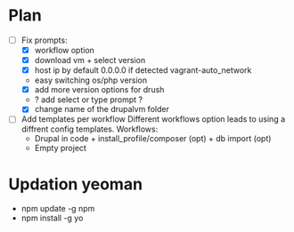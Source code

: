 # Plan

- [ ] Fix prompts:
	- [x] workflow option
	- [x] download vm + select version
	- [x] host ip by default 0.0.0.0 if detected vagrant-auto_network
	- easy switching os/php version
	- [x] add more version options for drush
	- ? add select or type prompt ?
	- [x] change name of the drupalvm folder
	
- [ ] Add templates per workflow
	Different workflows option leads to using a diffrent config templates.
	Workflows:
	- Drupal in code + install_profile/composer (opt) + db import (opt)
	- Empty project

# Updation yeoman
- npm update -g npm
- npm install -g yo